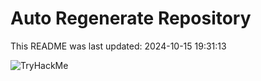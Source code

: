 # Auto Regenerate Repository

This README was last updated: 2024-10-15 19:31:13

 ![TryHackMe](https://tryhackme.com/badge/533634)